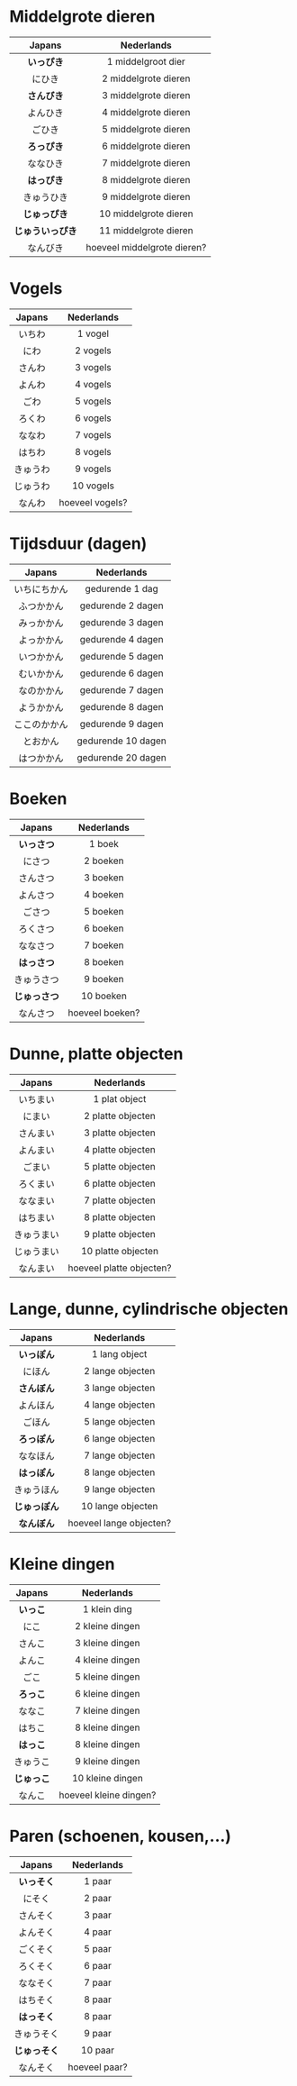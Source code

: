 # Middelgrote dieren

|       Japans       |         Nederlands          |
|:------------------:|:---------------------------:|
|    **いっぴき**    |     1 middelgroot dier      |
|       にひき       |    2 middelgrote dieren     |
|    **さんびき**    |    3 middelgrote dieren     |
|      よんひき      |    4 middelgrote dieren     |
|       ごひき       |    5 middelgrote dieren     |
|    **ろっぴき**    |    6 middelgrote dieren     |
|      ななひき      |    7 middelgrote dieren     |
|    **はっぴき**    |    8 middelgrote dieren     |
|     きゅうひき     |    9 middelgrote dieren     |
|   **じゅっぴき**   |    10 middelgrote dieren    |
| **じゅういっぴき** |    11 middelgrote dieren    |
|      なんびき      | hoeveel middelgrote dieren? |

# Vogels

|  Japans  |   Nederlands    |
|:--------:|:---------------:|
|  いちわ  |     1 vogel     |
|   にわ   |    2 vogels     |
|  さんわ  |    3 vogels     |
|  よんわ  |    4 vogels     |
|   ごわ   |    5 vogels     |
|  ろくわ  |    6 vogels     |
|  ななわ  |    7 vogels     |
|  はちわ  |    8 vogels     |
| きゅうわ |    9 vogels     |
| じゅうわ |    10 vogels    |
|  なんわ  | hoeveel vogels? |

# Tijdsduur (dagen)

|    Japans    |     Nederlands     |
|:------------:|:------------------:|
| いちにちかん |  gedurende 1 dag   |
|  ふつかかん  | gedurende 2 dagen  |
|  みっかかん  | gedurende 3 dagen  |
|  よっかかん  | gedurende 4 dagen  |
|  いつかかん  | gedurende 5 dagen  |
|  むいかかん  | gedurende 6 dagen  |
|  なのかかん  | gedurende 7 dagen  |
|  ようかかん  | gedurende 8 dagen  |
| ここのかかん | gedurende 9 dagen  |
|   とおかん   | gedurende 10 dagen |
|  はつかかん  | gedurende 20 dagen |

# Boeken

|     Japans     |   Nederlands    |
|:--------------:|:---------------:|
|  **いっさつ**  |     1 boek      |
|     にさつ     |    2 boeken     |
|    さんさつ    |    3 boeken     |
|    よんさつ    |    4 boeken     |
|     ごさつ     |    5 boeken     |
|    ろくさつ    |    6 boeken     |
|    ななさつ    |    7 boeken     |
|  **はっさつ**  |    8 boeken     |
|   きゅうさつ   |    9  boeken    |
| **じゅっさつ** |    10 boeken    |
|    なんさつ    | hoeveel boeken? |

# Dunne, platte objecten

|   Japans   |        Nederlands        |
|:----------:|:------------------------:|
|  いちまい  |      1 plat object       |
|   にまい   |    2 platte objecten     |
|  さんまい  |    3 platte objecten     |
|  よんまい  |    4 platte objecten     |
|   ごまい   |    5 platte objecten     |
|  ろくまい  |    6 platte objecten     |
|  ななまい  |    7 platte objecten     |
|  はちまい  |    8 platte objecten     |
| きゅうまい |    9 platte objecten     |
| じゅうまい |    10 platte objecten    |
|  なんまい  | hoeveel platte objecten? |

# Lange, dunne, cylindrische objecten

|     Japans     |       Nederlands        |
|:--------------:|:-----------------------:|
|  **いっぽん**  |      1 lang object      |
|     にほん     |    2 lange objecten     |
|  **さんぼん**  |    3 lange objecten     |
|    よんほん    |    4 lange objecten     |
|     ごほん     |    5 lange objecten     |
|  **ろっぽん**  |    6 lange objecten     |
|    ななほん    |    7 lange objecten     |
|  **はっぽん**  |    8 lange objecten     |
|   きゅうほん   |    9 lange objecten     |
| **じゅっぽん** |    10 lange objecten    |
|  **なんぼん**  | hoeveel lange objecten? |

# Kleine dingen

|    Japans    |       Nederlands       |
|:------------:|:----------------------:|
|  **いっこ**  |      1 klein ding      |
|     にこ     |    2 kleine dingen     |
|    さんこ    |    3 kleine dingen     |
|    よんこ    |    4 kleine dingen     |
|     ごこ     |    5 kleine dingen     |
|  **ろっこ**  |    6 kleine dingen     |
|    ななこ    |    7 kleine dingen     |
|    はちこ    |    8 kleine dingen     |
|  **はっこ**  |    8 kleine dingen     |
|   きゅうこ   |    9 kleine dingen     |
| **じゅっこ** |    10 kleine dingen    |
|    なんこ    | hoeveel kleine dingen? |

# Paren (schoenen, kousen,...)

|     Japans     |   Nederlands   |
|:--------------:|:--------------:|
|  **いっそく**  |     1 paar     |
|     にそく     |     2 paar     |
|    さんそく    |    3  paar     |
|    よんそく    |    4  paar     |
|    ごくそく    |    5  paar     |
|    ろくそく    |    6  paar     |
|    ななそく    |    7  paar     |
|    はちそく    |    8  paar     |
|  **はっそく**  |    8  paar     |
|   きゅうそく   |    9  paar     |
| **じゅっそく** |    10  paar    |
|    なんそく    | hoeveel  paar? |
